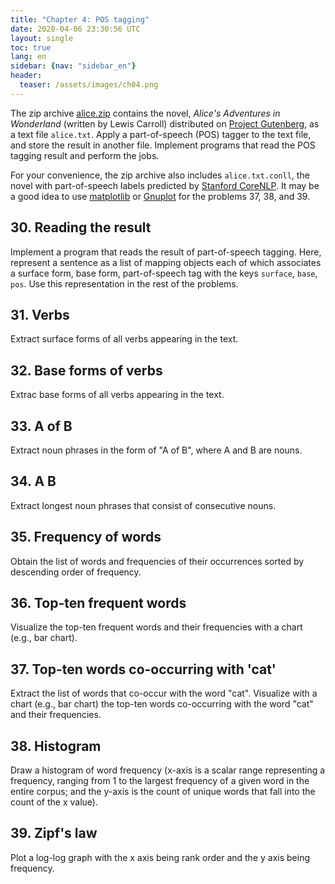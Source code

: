 ```yaml
---
title: "Chapter 4: POS tagging"
date: 2020-04-06 23:30:56 UTC
layout: single
toc: true
lang: en
sidebar: {nav: "sidebar_en"}
header:
  teaser: /assets/images/ch04.png
---
```


The zip archive [alice.zip](/data/alice.zip) contains the novel, *Alice's Adventures in Wonderland* (written by Lewis Carroll) distributed on [Project Gutenberg](https://www.gutenberg.org/), as a text file `alice.txt`.
Apply a part-of-speech (POS) tagger to the text file, and store the result in another file.
Implement programs that read the POS tagging result and perform the jobs.

For your convenience, the zip archive also includes `alice.txt.conll`, the novel with part-of-speech labels predicted by [Stanford CoreNLP](https://stanfordnlp.github.io/CoreNLP/).
It may be a good idea to use [matplotlib](http://matplotlib.org/) or [Gnuplot](http://www.gnuplot.info/) for the problems 37, 38, and 39.

## 30. Reading the result
Implement a program that reads the result of part-of-speech tagging.
Here, represent a sentence as a list of mapping objects each of which associates a surface form, base form, part-of-speech tag with the keys `surface`, `base`, `pos`.
Use this representation in the rest of the problems.

## 31. Verbs
Extract surface forms of all verbs appearing in the text.

## 32. Base forms of verbs
Extrac base forms of all verbs appearing in the text.

## 33. A of B
Extract noun phrases in the form of "A of B", where A and B are nouns.

## 34. A B
Extract longest noun phrases that consist of consecutive nouns.

## 35. Frequency of words
Obtain the list of words and frequencies of their occurrences sorted by descending order of frequency.

## 36. Top-ten frequent words
Visualize the top-ten frequent words and their frequencies with a chart (e.g., bar chart).

## 37. Top-ten words co-occurring with 'cat'
Extract the list of words that co-occur with the word "cat". Visualize with a chart (e.g., bar chart) the top-ten words co-occurring with the word "cat" and their frequencies.

## 38. Histogram
Draw a histogram of word frequency (x-axis is a scalar range representing a frequency, ranging from 1 to the largest frequency of a given word in the entire corpus; and the y-axis is the count of unique words that fall into the count of the x value).

## 39. Zipf's law
Plot a log-log graph with the x axis being rank order and the y axis being frequency.
